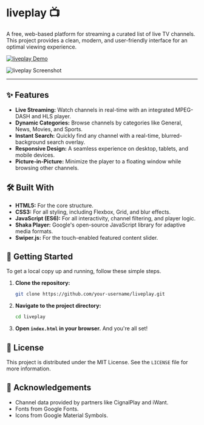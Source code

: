 # liveplay 📺

A free, web-based platform for streaming a curated list of live TV channels. This project provides a clean, modern, and user-friendly interface for an optimal viewing experience.

[![liveplay Demo](https://img.shields.io/badge/Live_Demo-View_Here-brightgreen?style=for-the-badge)](https://your-username.github.io/liveplay/)

![liveplay Screenshot](./assets/images/screenshot.png)  <!-- You will add a screenshot of your site here -->

---

## ✨ Features

-   **Live Streaming:** Watch channels in real-time with an integrated MPEG-DASH and HLS player.
-   **Dynamic Categories:** Browse channels by categories like General, News, Movies, and Sports.
-   **Instant Search:** Quickly find any channel with a real-time, blurred-background search overlay.
-   **Responsive Design:** A seamless experience on desktop, tablets, and mobile devices.
-   **Picture-in-Picture:** Minimize the player to a floating window while browsing other channels.

## 🛠️ Built With

-   **HTML5:** For the core structure.
-   **CSS3:** For all styling, including Flexbox, Grid, and blur effects.
-   **JavaScript (ES6):** For all interactivity, channel filtering, and player logic.
-   **Shaka Player:** Google's open-source JavaScript library for adaptive media formats.
-   **Swiper.js:** For the touch-enabled featured content slider.

## 🚀 Getting Started

To get a local copy up and running, follow these simple steps.

1.  **Clone the repository:**
    ```sh
    git clone https://github.com/your-username/liveplay.git
    ```
2.  **Navigate to the project directory:**
    ```sh
    cd liveplay
    ```
3.  **Open `index.html` in your browser.**
    And you're all set!

## 📜 License

This project is distributed under the MIT License. See the `LICENSE` file for more information.

## 🤝 Acknowledgements

-   Channel data provided by partners like CignalPlay and iWant.
-   Fonts from Google Fonts.
-   Icons from Google Material Symbols.
